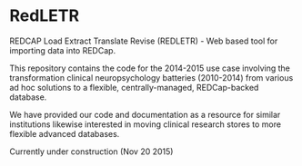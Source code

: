 RedLETR
=======

REDCAP Load Extract Translate Revise (REDLETR) - Web based tool for importing data into REDCap.

This repository contains the code for the 2014-2015 use case involving the transformation clinical neuropsychology batteries (2010-2014) from various ad hoc solutions to a flexible, centrally-managed, REDCap-backed database.

We have provided our code and documentation as a resource for similar institutions likewise interested in moving clinical research stores to more flexible advanced databases.

Currently under construction (Nov 20 2015) 
